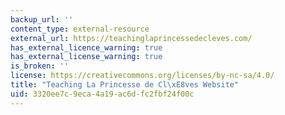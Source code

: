 ```yaml
---
backup_url: ''
content_type: external-resource
external_url: https://teachinglaprincessedecleves.com/
has_external_licence_warning: true
has_external_license_warning: true
is_broken: ''
license: https://creativecommons.org/licenses/by-nc-sa/4.0/
title: "Teaching La Princesse de Cl\xE8ves Website"
uid: 3320ee7c-9eca-4a19-ac6d-fc2fbf24f00c
---
```


